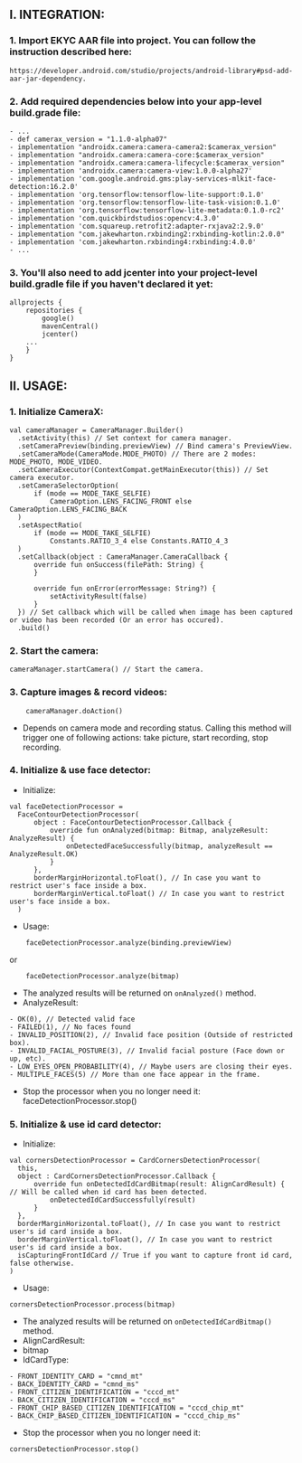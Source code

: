## I. INTEGRATION:
### 1. Import EKYC AAR file into project. You can follow the instruction described here:
```
https://developer.android.com/studio/projects/android-library#psd-add-aar-jar-dependency.
```
### 2. Add required dependencies below into your app-level build.grade file:
```
- ...
- def camerax_version = "1.1.0-alpha07"
- implementation "androidx.camera:camera-camera2:$camerax_version"
- implementation "androidx.camera:camera-core:$camerax_version"
- implementation "androidx.camera:camera-lifecycle:$camerax_version"
- implementation 'androidx.camera:camera-view:1.0.0-alpha27'
- implementation 'com.google.android.gms:play-services-mlkit-face-detection:16.2.0'
- implementation 'org.tensorflow:tensorflow-lite-support:0.1.0'
- implementation 'org.tensorflow:tensorflow-lite-task-vision:0.1.0'
- implementation 'org.tensorflow:tensorflow-lite-metadata:0.1.0-rc2'
- implementation 'com.quickbirdstudios:opencv:4.3.0'
- implementation 'com.squareup.retrofit2:adapter-rxjava2:2.9.0'
- implementation "com.jakewharton.rxbinding2:rxbinding-kotlin:2.0.0"
- implementation 'com.jakewharton.rxbinding4:rxbinding:4.0.0'
- ...
```
### 3. You'll also need to add jcenter into your project-level build.gradle file if you haven't declared it yet:
    allprojects {
        repositories {
            google()
            mavenCentral()
            jcenter()
	    ...
        }
    }

## II. USAGE:
### 1. Initialize CameraX:
```
val cameraManager = CameraManager.Builder()
  .setActivity(this) // Set context for camera manager.
  .setCameraPreview(binding.previewView) // Bind camera's PreviewView.
  .setCameraMode(CameraMode.MODE_PHOTO) // There are 2 modes: MODE_PHOTO, MODE_VIDEO.
  .setCameraExecutor(ContextCompat.getMainExecutor(this)) // Set camera executor.
  .setCameraSelectorOption(
      if (mode == MODE_TAKE_SELFIE)
          CameraOption.LENS_FACING_FRONT else CameraOption.LENS_FACING_BACK
  )
  .setAspectRatio(
      if (mode == MODE_TAKE_SELFIE)
          Constants.RATIO_3_4 else Constants.RATIO_4_3
  )
  .setCallback(object : CameraManager.CameraCallback {
      override fun onSuccess(filePath: String) {
      }

      override fun onError(errorMessage: String?) {
          setActivityResult(false)
      }
  }) // Set callback which will be called when image has been captured or video has been recorded (Or an error has occured).
  .build()
```
### 2. Start the camera:
```
cameraManager.startCamera() // Start the camera.
```
### 3. Capture images & record videos:
```
	cameraManager.doAction()
```
+ Depends on camera mode and recording status. Calling this method will trigger one of following actions: take picture, start recording, stop recording. 

### 4. Initialize & use face detector:
+ Initialize:
```
val faceDetectionProcessor =
  FaceContourDetectionProcessor(
      object : FaceContourDetectionProcessor.Callback {
          override fun onAnalyzed(bitmap: Bitmap, analyzeResult: AnalyzeResult) {
              onDetectedFaceSuccessfully(bitmap, analyzeResult == AnalyzeResult.OK)
          }
      },
      borderMarginHorizontal.toFloat(), // In case you want to restrict user's face inside a box.
      borderMarginVertical.toFloat() // In case you want to restrict user's face inside a box.
  )
```
+ Usage:
```
	faceDetectionProcessor.analyze(binding.previewView)
```
or
```
	faceDetectionProcessor.analyze(bitmap)
```
+ The analyzed results will be returned on ```onAnalyzed()``` method.
+ AnalyzeResult:
```
- OK(0), // Detected valid face
- FAILED(1), // No faces found
- INVALID_POSITION(2), // Invalid face position (Outside of restricted box).
- INVALID_FACIAL_POSTURE(3), // Invalid facial posture (Face down or up, etc).
- LOW_EYES_OPEN_PROBABILITY(4), // Maybe users are closing their eyes. 
- MULTIPLE_FACES(5) // More than one face appear in the frame.
```
+ Stop the processor when you no longer need it:
   faceDetectionProcessor.stop()

### 5. Initialize & use id card detector:
+ Initialize:
```
val cornersDetectionProcessor = CardCornersDetectionProcessor(
  this,
  object : CardCornersDetectionProcessor.Callback {
      override fun onDetectedIdCardBitmap(result: AlignCardResult) { // Will be called when id card has been detected.
          onDetectedIdCardSuccessfully(result)
      }
  },
  borderMarginHorizontal.toFloat(), // In case you want to restrict user's id card inside a box.
  borderMarginVertical.toFloat(), // In case you want to restrict user's id card inside a box.
  isCapturingFrontIdCard // True if you want to capture front id card, false otherwise.
)
```
+ Usage:
```
cornersDetectionProcessor.process(bitmap)
```
+ The analyzed results will be returned on ```onDetectedIdCardBitmap()``` method.
+ AlignCardResult:
+ bitmap
+ IdCardType:
```
- FRONT_IDENTITY_CARD = "cmnd_mt"
- BACK_IDENTITY_CARD = "cmnd_ms"
- FRONT_CITIZEN_IDENTIFICATION = "cccd_mt"
- BACK_CITIZEN_IDENTIFICATION = "cccd_ms"
- FRONT_CHIP_BASED_CITIZEN_IDENTIFICATION = "cccd_chip_mt"
- BACK_CHIP_BASED_CITIZEN_IDENTIFICATION = "cccd_chip_ms"
```
- Stop the processor when you no longer need it:
```
cornersDetectionProcessor.stop()
```